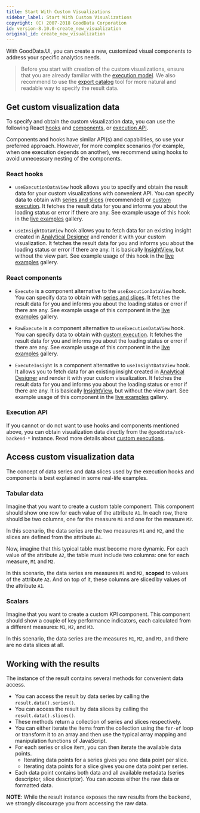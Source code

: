 ```yaml
---
title: Start With Custom Visualizations
sidebar_label: Start With Custom Visualizations
copyright: (C) 2007-2018 GoodData Corporation
id: version-8.10.0-create_new_visualization
original_id: create_new_visualization
---
```


With GoodData.UI, you can create a new, customized visual components to address your specific analytics needs.

> Before you start with creation of the custom visualizations, ensure that you are already familiar with the [execution model](understand_execution_model).
> We also recommend to use the [export catalog](export_catalog) tool for more natural and readable way to specify the result data.

## Get custom visualization data
To specify and obtain the custom visualization data, you can use the following React [hooks](#react-hooks) and [components](#react-components), or [execution API](#execution-api).

Components and hooks have similar API(s) and capabilities, so use your preferred approach.
However, for more complex scenarios (for example, when one execution depends on another), we recommend using hooks to avoid unnecessary nesting of the components.

### React hooks

- `useExecutionDataView` hook allows you to specify and obtain the result data for your custom visualizations with convenient API.
    You can specify data to obtain with [series and slices](#access-custom-visualization-data) (recommended) or [custom execution](custom_execution).
    It fetches the result data for you and informs you about the loading status or error if there are any.
    See example usage of this hook in the [live examples](https://gdui-examples.herokuapp.com/execute/use-execution-data-view-hook) gallery.

- `useInsightDataView` hook allows you to fetch data for an existing insight created in [Analytical Designer](https://help.gooddata.com/pages/viewpage.action?pageId=86794494) and render it with your custom visualization.
    It fetches the result data for you and informs you about the loading status or error if there are any.
    It is basically [InsightView](visualization_component), but without the view part.
    See example usage of this hook in the [live examples](https://gdui-examples.herokuapp.com/execute/use-insight-data-view-hook) gallery.

### React components
- `Execute` is a component alternative to the `useExecutionDataView` hook. You can specify data to obtain with [series and slices](#access-custom-visualization-data).
    It fetches the result data for you and informs you about the loading status or error if there are any.
    See example usage of this component in the [live examples](https://gdui-examples.herokuapp.com/execute/execute-component) gallery.

- `RawExecute` is a component alternative to `useExecutionDataView` hook. You can specify data to obtain with [custom execution](custom_execution).
    It fetches the result data for you and informs you about the loading status or error if there are any.
    See example usage of this component in the [live examples](https://gdui-examples.herokuapp.com/execute/raw-execute-component) gallery.

- `ExecuteInsight` is a component alternative to `useInsightDataView` hook.
    It allows you to fetch data for an existing insight created in [Analytical Designer](https://help.gooddata.com/pages/viewpage.action?pageId=86794494) and render it with your custom visualization.
    It fetches the result data for you and informs you about the loading status or error if there are any.
    It is basically [InsightView](visualization_component), but without the view part.
    See example usage of this component in the [live examples](https://gdui-examples.herokuapp.com/execute/execute-insight-component) gallery.

### Execution API

If you cannot or do not want to use hooks and components mentioned above, you can obtain visualization data directly from the `@gooddata/sdk-backend-*` instance. Read more details about [custom executions](custom_execution).

## Access custom visualization data

The concept of data series and data slices used by the execution hooks and components is best explained in some real-life examples.

### Tabular data

Imagine that you want to create a custom table component. This component should show one row for each value of the
attribute `A1`. In each row, there should be two columns, one for the measure `M1` and one for the measure `M2`.

In this scenario, the data series are the two measures `M1` and `M2`, and the slices are defined from the attribute `A1`.

Now, imagine that this typical table must become more dynamic. For each value of the attribute `A2`, the table must include two columns: one for each measure, `M1` and `M2`.

In this scenario, the data series are measures `M1` and `M2`, **scoped** to values of the attribute `A2`. And on top of it,
these columns are sliced by values of the attribute `A1`.

### Scalars

Imagine that you want to create a custom KPI component. This component should show a couple of key performance indicators,
each calculated from a different measures: `M1`, `M2`, and `M3`.

In this scenario, the data series are the measures `M1`, `M2`, and `M3`, and there are no data slices at all.

## Working with the results

The instance of the result contains several methods for convenient data access.

-   You can access the result by data series by calling the `result.data().series()`.
-   You can access the result by data slices by calling the `result.data().slices()`.
-   These methods return a collection of series and slices respectively.
-   You can either iterate the items from the collection using the `for-of` loop or transform it to an array and then use the typical array mapping and manipulation functions of JavaScript.
-   For each series or slice item, you can then iterate the available data points.
    -   Iterating data points for a series gives you one data point per slice.
    -   Iterating data points for a slice gives you one data point per series.
-   Each data point contains both data and all available metadata (series descriptor, slice descriptor). You can
    access either the raw data or formatted data.

**NOTE**: While the result instance exposes the raw results from the backend, we strongly discourage you from accessing
the raw data.
